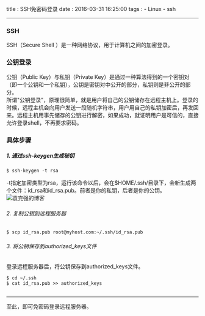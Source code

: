 title : SSH免密码登录
date : 2016-03-31 16:25:00 
tags : 
		- Linux
		- ssh  


---

### SSH
SSH（Secure Shell ）是一种网络协议，用于计算机之间的加密登录。

### 公钥登录
公钥（Public Key）与私钥（Private Key）是通过一种算法得到的一个密钥对（即一个公钥和一个私钥），公钥是密钥对中公开的部分，私钥则是非公开的部分。  
所谓"公钥登录"，原理很简单，就是用户将自己的公钥储存在远程主机上。登录的时候，远程主机会向用户发送一段随机字符串，用户用自己的私钥加密后，再发回来。远程主机用事先储存的公钥进行解密，如果成功，就证明用户是可信的，直接允许登录shell，不再要求密码。

### 具体步骤

##### 1. 通过ssh-keygen生成秘钥   
   
```    
$ ssh-keygen -t rsa    
```  
 
-t指定加密类型为rsa，运行该命令以后，会在$HOME/.ssh/目录下，会新生成两个文件：id_rsa和id_rsa.pub。前者是你的私钥，后者是你的公钥。
![袁克强的博客](http://dn-yuankeqiang.qbox.me/0F6F97CD-7321-47A2-872A-5D881797572D.png?imageView/2/w/500)

###### 2. 复制公钥到远程服务器   
  
```  
$ scp id_rsa.pub root@myhost.com:~/.ssh/id_rsa.pub  
```  

###### 3. 将公钥保存到authorized_keys文件
登录远程服务器后，将公钥保存到authorized_keys文件。  

```    
$ cd ~/.ssh 
$ cat id_rsa.pub >> authorized_keys   
 
```  

---
至此，即可免密码登录远程服务器。



